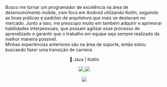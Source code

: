 
Busco me tornar um programador de excelência na área de desenvolvimento mobile, com foco em Android utilizando Kotlin, seguindo as boas práticas e padrões de arquitetura que mais se destacam no mercado. Junto a isso, me preocupo muito em também adquirir e aprimorar habilidades interpessoais, que possam agilizar esse processo de aprendizado e garantir que o trabalho em equipe seja sempre realizado da melhor maneira possível.
<br> Minhas experiências anteriores são na área de suporte, então estou buscando fazer uma transição de carreira.

<p align="center">
🚀 Java | Kotlin
</p>
<p align="center">
  <a href="https://github.com/jeduardosa" alt="GitHub">
    <img src="https://img.shields.io/badge/-GitHub-000?style=flat-square&logo=Github&logoColor=white" />
  </a>
  <a href="https://www.linkedin.com/in/eduardomegha" alt="LinkedIn">
    <img src="https://img.shields.io/badge/-LinkedIn-blue?style=flat-square&logo=Linkedin&logoColor=white" />
  </a>
</p>

<div align="center">
<img align="center" src="https://github-readme-stats.vercel.app/api/top-langs/?username=jeduardosa&layout=compact&theme=buefy&hide_border=true" />
</div>
